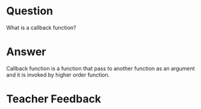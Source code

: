# Question

What is a callback function?

# Answer
Callback function is a function that pass to another function as an argument and it is invoked by higher order function.

# Teacher Feedback
